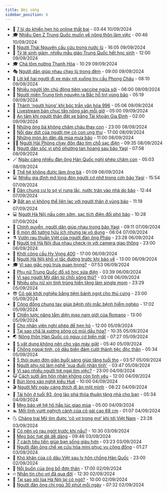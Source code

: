```yaml
---
title: Đời sống
sidebar_position: 6
---
```


<!-- vnexpress-doi-song:START -->
- 🚀 [7 lý do khiến hẹn hò online thất bại](https://vnexpress.net/7-ly-do-khien-hen-ho-online-that-bai-4789544.html) - 03:44 10/09/2024
- 🎓 [Nhiều Gen Z Trung Quốc muốn về nông thôn làm việc](https://vnexpress.net/nhieu-gen-z-trung-quoc-muon-ve-nong-thon-lam-viec-4790110.html) - 00:46 10/09/2024
- 🚦 [Người Thái Nguyên cầu cứu trong nước lũ](https://vnexpress.net/nguoi-thai-nguyen-cau-cuu-trong-nuoc-lu-4790940.html) - 16:05 09/09/2024
- 🦣 [Tỷ lệ sinh giảm, nhiều mẫu giáo Trung Quốc hết học sinh](https://vnexpress.net/ty-le-sinh-giam-nhieu-mau-giao-trung-quoc-het-hoc-sinh-4790851.html) - 12:00 09/09/2024
- 🎓 [Chả tôm nướng Thanh Hóa](https://vnexpress.net/cha-tom-nuong-thanh-hoa-4789860.html) - 10:29 09/09/2024
- 🎭 [Người dân giúp nhau chạy lũ trong đêm](https://vnexpress.net/nguoi-dan-giup-nhau-chay-lu-trong-dem-4790688.html) - 09:00 09/09/2024
- 🦅 [Lời kể hai người đi xe máy rơi xuống trụ cầu Phong Châu](https://vnexpress.net/loi-ke-hai-nguoi-di-xe-may-roi-xuong-tru-cau-phong-chau-4790804.html) - 08:10 09/09/2024
- 🎃 [Nhiều người lớn chủ động tiêm vaccine ngừa sởi](https://vnexpress.net/nhieu-nguoi-lon-chu-dong-tiem-vaccine-ngua-soi-4790745.html) - 06:00 09/09/2024
- 💪 [Người miền Trung tình nguyện ra Bắc hỗ trợ vùng bão](https://vnexpress.net/nguoi-mien-trung-tinh-nguyen-ra-bac-ho-tro-vung-bao-4790653.html) - 05:19 09/09/2024
- 🐻 [Thành &#39;người hùng&#39; khi bóc trần văn hóa 996](https://vnexpress.net/thanh-nguoi-hung-khi-boc-tran-van-hoa-996-4790127.html) - 05:06 09/09/2024
- 🧠 [Livestream bán chục tấn nông sản mỗi giờ](https://vnexpress.net/livestream-ban-chuc-tan-nong-san-moi-gio-4790667.html) - 05:00 09/09/2024
- 🐘 [An tâm khi người thân đặt xe bằng Tài khoản Gia Đình](https://vnexpress.net/an-tam-khi-nguoi-than-dat-xe-bang-tai-khoan-gia-dinh-4790491.html) - 02:00 09/09/2024
- 👹 [Những ông bà không chăm cháu thay con](https://vnexpress.net/nhung-ong-ba-khong-cham-chau-thay-con-4789321.html) - 23:00 08/09/2024
- 💂 [Nỗi day dứt của người mẹ có con ung thư](https://vnexpress.net/noi-day-dut-cua-nguoi-me-co-con-ung-thu-4790356.html) - 17:00 08/09/2024
- 🦍 [Những món ăn dân dã mùa mưa bão](https://vnexpress.net/nhung-mon-an-dan-da-mua-mua-bao-4790451.html) - 11:00 08/09/2024
- 🧑‍🏫 [Người Hải Phòng chạy đôn đáo tìm chỗ sạc điện](https://vnexpress.net/nguoi-hai-phong-chay-don-dao-tim-cho-sac-dien-4790450.html) - 09:35 08/09/2024
- 🧰 [Người dân sốc vì phố phường tan hoang sau bão Yagi](https://vnexpress.net/nguoi-dan-soc-vi-pho-phuong-tan-hoang-sau-bao-yagi-4790424.html) - 07:58 08/09/2024
- 🪄 [Ngày càng nhiều đàn ông Hàn Quốc nghỉ phép chăm con](https://vnexpress.net/ngay-cang-nhieu-dan-ong-han-quoc-nghi-phep-cham-con-4790349.html) - 05:03 08/09/2024
- 🐲 [Thế hệ không được làm ông bà](https://vnexpress.net/the-he-khong-duoc-lam-ong-ba-4790101.html) - 01:09 08/09/2024
- 💻 [Nhiều gia đình mở lòng đón người cơ nhỡ trong cơn bão Yagi](https://vnexpress.net/nhieu-gia-dinh-mo-long-don-nguoi-co-nho-trong-con-bao-yagi-4790272.html) - 15:54 07/09/2024
- 🐘 [Dân chung cư lo sợ vì rung lắc, nước tràn vào nhà do bão](https://vnexpress.net/dan-chung-cu-lo-so-vi-rung-lac-nuoc-tran-vao-nha-do-bao-4790248.html) - 12:44 07/09/2024
- 🎬 [Bất an vì không thể liên lạc với người thân ở vùng bão](https://vnexpress.net/bat-an-vi-khong-the-lien-lac-voi-nguoi-than-o-vung-bao-4790243.html) - 11:19 07/09/2024
- 💻 [Người Hà Nội nấu cơm sớm, sạc tích điện đối phó bão](https://vnexpress.net/nguoi-ha-noi-nau-com-som-sac-tich-dien-doi-pho-bao-4790231.html) - 10:28 07/09/2024
- 🧰 [Chính quyền, người dân giúp nhau trong bão Yagi](https://vnexpress.net/chinh-quyen-nguoi-dan-giup-nhau-trong-bao-yagi-4790213.html) - 09:11 07/09/2024
- 🫣 [6 món đồ tưởng hữu ích nhưng lại vô dụng](https://vnexpress.net/6-mon-do-tuong-huu-ich-nhung-lai-vo-dung-4789743.html) - 06:04 07/09/2024
- ⚗️ [Vườn rau thuần Việt của người đàn ông Pháp](https://vnexpress.net/vuon-rau-thuan-viet-cua-nguoi-dan-ong-phap-4789209.html) - 23:28 06/09/2024
- 🌊 [Người trẻ Hà Nội đua nhau check-in với camera giao thông](https://vnexpress.net/nguoi-tre-ha-noi-dua-nhau-check-in-voi-camera-giao-thong-4789527.html) - 23:00 06/09/2024
- 💃 [Khởi công cầu Hy Vọng 400](https://vnexpress.net/khoi-cong-cau-hy-vong-400-4789812.html) - 17:00 06/09/2024
- 🦆 [Người Hà Nội khổ vì tắc đường trước khi bão về](https://vnexpress.net/nguoi-ha-noi-kho-vi-tac-duong-truoc-khi-bao-ve-4789961.html) - 13:00 06/09/2024
- 🎓 [Vì sao giấc ngủ trưa quan trọng?](https://vnexpress.net/vi-sao-giac-ngu-trua-quan-trong-4789848.html) - 07:53 06/09/2024
- 💪 [Phụ nữ Trung Quốc đổ xô học sửa điện](https://vnexpress.net/phu-nu-trung-quoc-do-xo-hoc-sua-dien-4789560.html) - 03:39 06/09/2024
- 🤔 [Vì sao người Mỹ dần từ chối sống thử?](https://vnexpress.net/vi-sao-nguoi-my-dan-tu-choi-song-thu-4789558.html) - 03:08 06/09/2024
- 🧰 [Nhiều phụ nữ xin tinh trùng hiến tặng làm single mom](https://vnexpress.net/nhieu-phu-nu-xin-tinh-trung-hien-tang-lam-single-mom-4786467.html) - 23:29 05/09/2024
- 😎 [Cô gái khởi nghiệp bằng tiệm bánh ngọt cho thú cưng](https://vnexpress.net/co-gai-khoi-nghiep-bang-tiem-banh-ngot-cho-thu-cung-4789525.html) - 23:00 05/09/2024
- 🌮 [Cộng đồng chung tay giúp bệnh nhi mắc bệnh hiểm nghèo](https://vnexpress.net/cong-dong-chung-tay-giup-benh-nhi-mac-benh-hiem-ngheo-4785791.html) - 17:02 05/09/2024
- 🧠 [Chiến lược nâng tầm diện mạo nam giới của Romano](https://vnexpress.net/chien-luoc-nang-tam-dien-mao-nam-gioi-cua-romano-4785892.html) - 13:00 05/09/2024
- 🎡 [Cho nhân viên nghỉ phép để hẹn hò](https://vnexpress.net/cho-nhan-vien-nghi-phep-de-hen-ho-4789342.html) - 12:00 05/09/2024
- 🎡 [Tại sao chả lá xương sông có mùi dầu hỏa?](https://vnexpress.net/tai-sao-cha-la-xuong-song-co-mui-dau-hoa-4789403.html) - 10:35 05/09/2024
- 🌏 [Nông thôn Hàn Quốc có nguy cơ biến mất](https://vnexpress.net/nong-thon-han-quoc-co-nguy-co-bien-mat-4789337.html) - 07:27 05/09/2024
- 🐻 [5 vật dụng không nên cho vào máy giặt](https://vnexpress.net/5-vat-dung-khong-nen-cho-vao-may-giat-4788430.html) - 05:40 05/09/2024
- 💂 [Chồng ngoại tình, cô dâu biến đám cưới thành tiệc độc thân](https://vnexpress.net/chong-ngoai-tinh-co-dau-bien-dam-cuoi-thanh-tiec-doc-than-4788056.html) - 05:34 05/09/2024
- 🥸 [5 thói quen đơn giản buổi sáng giúp tăng tuổi thọ](https://vnexpress.net/5-thoi-quen-don-gian-buoi-sang-giup-tang-tuoi-tho-4789047.html) - 03:57 05/09/2024
- 🌋 [Người phụ nữ làm nghề &#39;xua đuổi nhân tình&#39;](https://vnexpress.net/nguoi-phu-nu-lam-nghe-xua-duoi-nhan-tinh-4789248.html) - 03:47 05/09/2024
- 🦩 [Vì sao nhiều người trẻ ngại tìm việc?](https://vnexpress.net/vi-sao-nhieu-nguoi-tre-ngai-tim-viec-4785186.html) - 23:00 04/09/2024
- 😺 [Cách sưởi ấm hôn nhân không còn tình yêu](https://vnexpress.net/cach-suoi-am-hon-nhan-khong-con-tinh-yeu-4788873.html) - 12:00 04/09/2024
- 🐻 [Bún lòng xào nghệ kiểu Huế](https://vnexpress.net/doi-song-cooking-bun-long-xao-nghe-kieu-hue-4788990.html) - 10:00 04/09/2024
- 🎬 [Người Mỹ ngày càng thích đi ăn một mình](https://vnexpress.net/nguoi-my-ngay-cang-thich-di-an-mot-minh-4788926.html) - 08:22 04/09/2024
- 🎊 [Tái hôn ở tuổi 93, ông lão phá thỏa thuận tặng nhà cho bạn](https://vnexpress.net/tai-hon-o-tuoi-93-ong-lao-pha-thoa-thuan-tang-nha-cho-ban-4788895.html) - 05:34 04/09/2024
- 💄 [Mẹo bảo vệ hệ hô hấp lúc giao mùa](https://vnexpress.net/meo-bao-ve-he-ho-hap-luc-giao-mua-4784444.html) - 05:00 04/09/2024
- 🏊 [Mối tình vượt nghịch cảnh của cô gái cao 68 cm](https://vnexpress.net/moi-tinh-vuot-nghich-canh-cua-co-gai-cao-68-cm-4788541.html) - 01:07 04/09/2024
- 🌜 [Chàng trai Mỹ tìm được &#39;cô vợ trong mơ&#39; khi tới Việt Nam](https://vnexpress.net/chang-trai-my-tim-duoc-co-vo-trong-mo-khi-toi-viet-nam-4787358.html) - 23:28 03/09/2024
- 🤡 [Có nên vò rau ngót trước khi nấu?](https://vnexpress.net/doi-song-cooking-co-nen-vo-rau-ngot-truoc-khi-nau-4788632.html) - 10:30 03/09/2024
- 🥰 [Mẹo bóc hạt dẻ dễ dàng](https://vnexpress.net/doi-song-cooking-meo-boc-hat-de-de-dang-4788641.html) - 09:46 03/09/2024
- 🦍 [7 cách tiêu tiền giúp bạn sống giàu hơn](https://vnexpress.net/7-cach-tieu-tien-giup-ban-song-giau-hon-4788463.html) - 03:23 03/09/2024
- 🫣 [Người đàn ông chế xe cứu hỏa mini phục vụ cộng đồng](https://vnexpress.net/nguoi-dan-ong-che-xe-cuu-hoa-mini-phuc-vu-cong-dong-4787444.html) - 01:27 03/09/2024
- 🚦 [Khó khăn của cô dâu Việt sau ly hôn chồng Hàn Quốc](https://vnexpress.net/kho-khan-cua-co-dau-viet-sau-ly-hon-chong-han-quoc-4786210.html) - 23:00 02/09/2024
- 🐘 [Nỗi buồn của ông bố đơn thân](https://vnexpress.net/noi-buon-cua-ong-bo-don-than-4786889.html) - 17:00 02/09/2024
- 🔥 [Nhắn tin cho vợ đã qua đời](https://vnexpress.net/nhan-tin-cho-vo-da-qua-doi-4788349.html) - 12:30 02/09/2024
- 🎃 [Tại sao xôi lúa Hà Nội lại có ngô?](https://vnexpress.net/doi-song-cooking-tai-sao-xoi-lua-ha-noi-lai-co-ngo-4788403.html) - 10:00 02/09/2024
- 🥳 [Người đàn ông chỉ ngủ 30 phút mỗi ngày](https://vnexpress.net/nguoi-dan-ong-chi-ngu-30-phut-moi-ngay-4788394.html) - 07:32 02/09/2024<!-- vnexpress-doi-song:END -->
